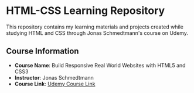 # HTML-CSS Learning Repository

This repository contains my learning materials and projects created while studying HTML and CSS through Jonas Schmedtmann's course on Udemy.

## Course Information

- **Course Name**: Build Responsive Real World Websites with HTML5 and CSS3
- **Instructor**: Jonas Schmedtmann
- **Course Link**: [Udemy Course Link](https://www.udemy.com/course/design-and-develop-a-killer-website-with-html5-and-css3/)

